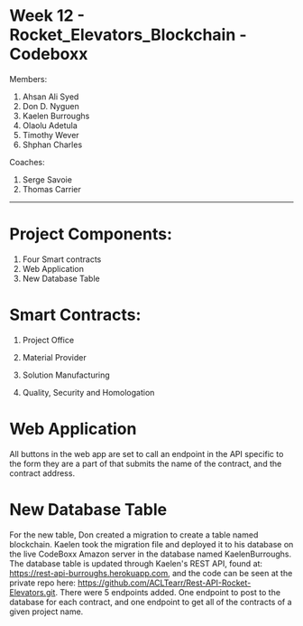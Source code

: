 # Week 12 - Rocket_Elevators_Blockchain - Codeboxx

Members:
1. Ahsan Ali Syed
2. Don D. Nyguen 
3. Kaelen Burroughs
4. Olaolu Adetula
5. Timothy Wever
6. Shphan Charles

Coaches:
1. Serge Savoie
2. Thomas Carrier
-------------------------------------------------------------------------

# Project Components:

1. Four Smart contracts
2. Web Application 
3. New Database Table 

# Smart Contracts:

1. Project Office


2. Material Provider


3. Solution Manufacturing


4. Quality, Security and Homologation



# Web Application

All buttons in the web app are set to call an endpoint in the API specific to the form they are a part of that submits the name of the contract, and the contract address.

# New Database Table

For the new table, Don created a migration to create a table named blockchain. Kaelen took the migration file and deployed it to his database on the live CodeBoxx Amazon server in the database named KaelenBurroughs. The database table is updated through Kaelen's REST API, found at: https://rest-api-burroughs.herokuapp.com, and the code can be seen at the private repo here: https://github.com/ACLTearr/Rest-API-Rocket-Elevators.git. There were 5 endpoints added. One endpoint to post to the database for each contract, and one endpoint to get all of the contracts of a given project name.
